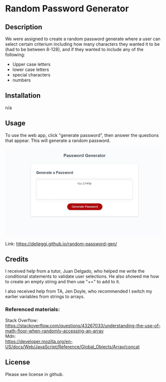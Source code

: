 # Random Password Generator

## Description

We were assigned to create a random password generate where a user can select certain criterium including how many characters they wanted it to be (had to be between 8-128), and if they wanted to include any of the following:
<ul>
<li>Upper case letters</li>
<li>lower case letters</li>
<li>special characters</li>
<li>numbers</li>
</ul>

## Installation

n/a

## Usage

To use the web app, click "generate password", then answer the questions that appear. This will generate a random password. 

![screen shot of password generate app with a randomly generated password inside](/images/passwordgen.jpg)

Link: https://delieggi.github.io/random-password-gen/


## Credits

I received help from a tutor, Juan Delgado, who helped me write the conditional statements to validate user selections. He also showed me how to create an empty string and then use "+=" to add to it. 

I also received help from TA, Jen Doyle, who recommended I switch my earlier variables from strings to arrays. 

### Referenced materials:
Stack Overflow:<br>
https://stackoverflow.com/questions/43267033/understanding-the-use-of-math-floor-when-randomly-accessing-an-array<br>
Mdn:<br>
https://developer.mozilla.org/en-US/docs/Web/JavaScript/Reference/Global_Objects/Array/concat

## License

Please see license in github. 
